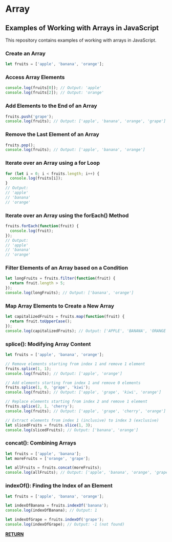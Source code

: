 # Array

## Examples of Working with Arrays in JavaScript

This repository contains examples of working with arrays in JavaScript.

### Create an Array

```javascript
let fruits = ['apple', 'banana', 'orange'];
```

### Access Array Elements

```javascript
console.log(fruits[0]); // Output: 'apple'
console.log(fruits[2]); // Output: 'orange'
```

### Add Elements to the End of an Array

```javascript
fruits.push('grape');
console.log(fruits); // Output: ['apple', 'banana', 'orange', 'grape']
```

### Remove the Last Element of an Array

```javascript
fruits.pop();
console.log(fruits); // Output: ['apple', 'banana', 'orange']
```

### Iterate over an Array using a for Loop

```javascript
for (let i = 0; i < fruits.length; i++) {
  console.log(fruits[i]);
}
// Output:
// 'apple'
// 'banana'
// 'orange'
```


### Iterate over an Array using the forEach() Method

```javascript
fruits.forEach(function(fruit) {
  console.log(fruit);
});
// Output:
// 'apple'
// 'banana'
// 'orange'
```

### Filter Elements of an Array based on a Condition

```javascript
let longFruits = fruits.filter(function(fruit) {
  return fruit.length > 5;
});
console.log(longFruits); // Output: ['banana', 'orange']
```

### Map Array Elements to Create a New Array

```javascript
let capitalizedFruits = fruits.map(function(fruit) {
  return fruit.toUpperCase();
});
console.log(capitalizedFruits); // Output: ['APPLE', 'BANANA', 'ORANGE']
```


### splice(): Modifying Array Content

```javascript
let fruits = ['apple', 'banana', 'orange'];

// Remove elements starting from index 1 and remove 1 element
fruits.splice(1, 1);
console.log(fruits); // Output: ['apple', 'orange']

// Add elements starting from index 1 and remove 0 elements
fruits.splice(1, 0, 'grape', 'kiwi');
console.log(fruits); // Output: ['apple', 'grape', 'kiwi', 'orange']

// Replace elements starting from index 2 and remove 1 element
fruits.splice(2, 1, 'cherry');
console.log(fruits); // Output: ['apple', 'grape', 'cherry', 'orange']

// Extract elements from index 1 (inclusive) to index 3 (exclusive)
let slicedFruits = fruits.slice(1, 3);
console.log(slicedFruits); // Output: ['banana', 'orange']
```


### concat(): Combining Arrays

```javascript
let fruits = ['apple', 'banana'];
let moreFruits = ['orange', 'grape'];

let allFruits = fruits.concat(moreFruits);
console.log(allFruits); // Output: ['apple', 'banana', 'orange', 'grape']
```


### indexOf(): Finding the Index of an Element

```javascript
let fruits = ['apple', 'banana', 'orange'];

let indexOfBanana = fruits.indexOf('banana');
console.log(indexOfBanana); // Output: 1

let indexOfGrape = fruits.indexOf('grape');
console.log(indexOfGrape); // Output: -1 (not found)
```

[**RETURN**](./README.md)
